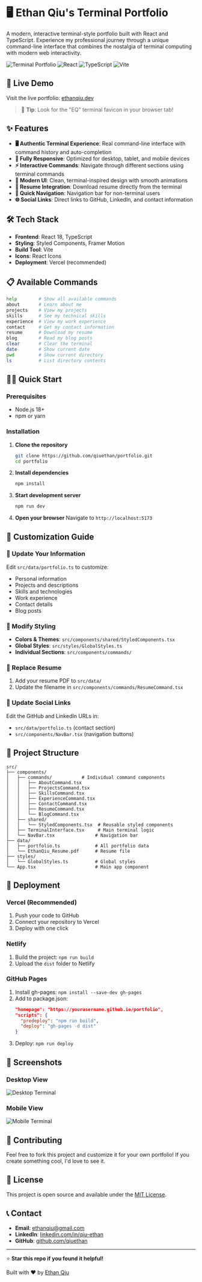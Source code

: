 # 🖥️ Ethan Qiu's Terminal Portfolio

A modern, interactive terminal-style portfolio built with React and TypeScript. Experience my professional journey through a unique command-line interface that combines the nostalgia of terminal computing with modern web interactivity.

![Terminal Portfolio](https://img.shields.io/badge/Portfolio-Terminal%20Style-00ff00?style=for-the-badge&logo=terminal)
![React](https://img.shields.io/badge/React-18.x-61dafb?style=for-the-badge&logo=react)
![TypeScript](https://img.shields.io/badge/TypeScript-5.x-3178c6?style=for-the-badge&logo=typescript)
![Vite](https://img.shields.io/badge/Vite-5.x-646cff?style=for-the-badge&logo=vite)

## 🚀 Live Demo

Visit the live portfolio: [ethanqiu.dev](https://your-portfolio-url.com)

> 🎯 **Tip**: Look for the "EQ" terminal favicon in your browser tab!

## ✨ Features

- **🖥️ Authentic Terminal Experience**: Real command-line interface with command history and auto-completion
- **📱 Fully Responsive**: Optimized for desktop, tablet, and mobile devices
- **⚡ Interactive Commands**: Navigate through different sections using terminal commands
- **🎨 Modern UI**: Clean, terminal-inspired design with smooth animations
- **📄 Resume Integration**: Download resume directly from the terminal
- **🔗 Quick Navigation**: Navigation bar for non-terminal users
- **🌐 Social Links**: Direct links to GitHub, LinkedIn, and contact information

## 🛠️ Tech Stack

- **Frontend**: React 18, TypeScript
- **Styling**: Styled Components, Framer Motion
- **Build Tool**: Vite
- **Icons**: React Icons
- **Deployment**: Vercel (recommended)

## 📋 Available Commands

```bash
help        # Show all available commands
about       # Learn about me
projects    # View my projects
skills      # See my technical skills
experience  # View my work experience
contact     # Get my contact information
resume      # Download my resume
blog        # Read my blog posts
clear       # Clear the terminal
date        # Show current date
pwd         # Show current directory
ls          # List directory contents
```

## 🏃‍♂️ Quick Start

### Prerequisites
- Node.js 18+ 
- npm or yarn

### Installation

1. **Clone the repository**
   ```bash
   git clone https://github.com/qiuethan/portfolio.git
   cd portfolio
   ```

2. **Install dependencies**
   ```bash
   npm install
   ```

3. **Start development server**
   ```bash
   npm run dev
   ```

4. **Open your browser**
   Navigate to `http://localhost:5173`

## 🎯 Customization Guide

### 📝 Update Your Information
Edit `src/data/portfolio.ts` to customize:
- Personal information
- Projects and descriptions
- Skills and technologies
- Work experience
- Contact details
- Blog posts

### 🎨 Modify Styling
- **Colors & Themes**: `src/components/shared/StyledComponents.tsx`
- **Global Styles**: `src/styles/GlobalStyles.ts`
- **Individual Sections**: `src/components/commands/`

### 📄 Replace Resume
1. Add your resume PDF to `src/data/`
2. Update the filename in `src/components/commands/ResumeCommand.tsx`

### 🔗 Update Social Links
Edit the GitHub and LinkedIn URLs in:
- `src/data/portfolio.ts` (contact section)
- `src/components/NavBar.tsx` (navigation buttons)

## 📁 Project Structure

```
src/
├── components/
│   ├── commands/           # Individual command components
│   │   ├── AboutCommand.tsx
│   │   ├── ProjectsCommand.tsx
│   │   ├── SkillsCommand.tsx
│   │   ├── ExperienceCommand.tsx
│   │   ├── ContactCommand.tsx
│   │   ├── ResumeCommand.tsx
│   │   └── BlogCommand.tsx
│   ├── shared/
│   │   └── StyledComponents.tsx  # Reusable styled components
│   ├── TerminalInterface.tsx     # Main terminal logic
│   └── NavBar.tsx               # Navigation bar
├── data/
│   ├── portfolio.ts             # All portfolio data
│   └── EthanQiu_Resume.pdf      # Resume file
├── styles/
│   └── GlobalStyles.ts          # Global styles
└── App.tsx                      # Main app component
```

## 🚀 Deployment

### Vercel (Recommended)
1. Push your code to GitHub
2. Connect your repository to Vercel
3. Deploy with one click

### Netlify
1. Build the project: `npm run build`
2. Upload the `dist` folder to Netlify

### GitHub Pages
1. Install gh-pages: `npm install --save-dev gh-pages`
2. Add to package.json:
   ```json
   "homepage": "https://yourusername.github.io/portfolio",
   "scripts": {
     "predeploy": "npm run build",
     "deploy": "gh-pages -d dist"
   }
   ```
3. Deploy: `npm run deploy`

## 🎨 Screenshots

### Desktop View
![Desktop Terminal](screenshot-desktop.png)

### Mobile View
![Mobile Terminal](screenshot-mobile.png)

## 🤝 Contributing

Feel free to fork this project and customize it for your own portfolio! If you create something cool, I'd love to see it.

## 📄 License

This project is open source and available under the [MIT License](LICENSE).

## 📞 Contact

- **Email**: ethanqiu@gmail.com
- **LinkedIn**: [linkedin.com/in/qiu-ethan](https://linkedin.com/in/qiu-ethan)
- **GitHub**: [github.com/qiuethan](https://github.com/qiuethan)

---

⭐ **Star this repo if you found it helpful!**

Built with ❤️ by [Ethan Qiu](https://github.com/qiuethan)
